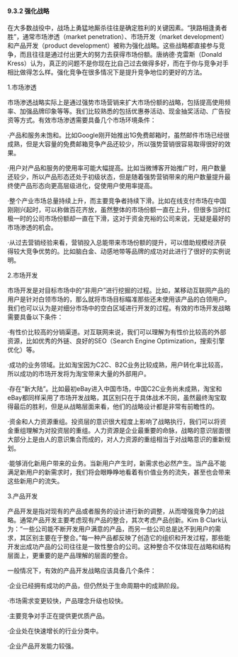 #### 9.3.2 强化战略

在大多数战役中，战场上勇猛地厮杀往往是确定胜利的关键因素。“狭路相逢勇者胜”，通常市场渗透（market penetration）、市场开发（market development）和产品开发（product development）被称为强化战略。这些战略都直接参与竞争，而且往往是通过付出更大的努力去获得市场份额。唐纳德·克雷斯（Donald Kress）认为，真正的问题不是你现在比自己过去做得多好，而在于你与竞争对手相比做得怎么样。强化竞争在很多情况下是提升竞争地位的更好的方法。

1.市场渗透

市场渗透战略实际上是通过强势市场营销来扩大市场份额的战略，包括提高使用频率、加强品牌印象等等。我们比较熟悉的包括优惠券活动、现金抽奖活动、广告投资等方式。有效市场渗透需要具备几个市场环境条件：

·产品和服务未饱和。比如Google刚开始推出1G免费邮箱时，虽然邮件市场已经很成熟，但是大容量的免费邮箱竞争产品还较少，所以强势营销很容易取得很好的效果。

·用户对产品和服务的使用率可能大幅提高。比如当微博客开始推广时，用户数量还较少，所以产品形态还处于初级状态，但是随着强势营销带来的用户数量提升最终使产品形态向更高层级进化，促使用户使用率提高。

·整个产业市场总量持续上升，而主要竞争者持续下滑。比如在线支付市场在中国刚刚兴起时，可以称做百花齐放，虽然整体的市场份额一直在上升，但很多当时红极一时的公司市场份额却一直在下滑，这对于资金充裕的公司来说，无疑是最好的市场渗透的机会。

·从过去营销经验来看，营销投入总能带来市场份额的提升，可以借助规模经济获得较大竞争优势的。比如脑白金、动感地带等品牌的成功对此进行了很好的实例说明。

2.市场开发

市场开发是对目标市场中的“非用户”进行挖掘的过程。比如，某移动互联网产品的用户是针对白领市场的，那么就将市场目标瞄准那些还未使用该产品的白领用户。我们也可以认为是对细分市场中的空白区域进行开发的过程。有效的市场开发战略需要具备以下条件：

·有性价比较高的分销渠道。对互联网来说，我们可以理解为有性价比较高的外部资源，比如优秀的外链、良好的SEO（Search Engine Optimization，搜索引擎优化）等。

·成功的业务领域。比如淘宝因为C2C、B2C业务比较成熟，用户转化率比较高，所以成功的市场开发将为淘宝带来大量的外部用户。

·存在“新大陆”。比如最初eBay进入中国市场，中国C2C业务尚未成熟，淘宝和eBay都同样采用了市场开发战略，其区别只在于具体战术不同，虽然最终淘宝取得最后的胜利，但是从战略层面来看，他们的战略设计都是非常有前瞻性的。

·资金和人力资源重组。投资层的意识很大程度上影响了战略执行，我们可以将资金重组理解为对投资层的重组。人力资源是企业最重要的命脉，战略的意识层面很大部分上是由人的意识集合而成的，对人力资源的重组相当于对战略意识的重新规划。

·能够消化新用户带来的业务。当新用户产生时，新需求也必然产生。当产品不能满足新用户的新需求时，我们将会眼睁睁地看着有价值业务的流失，甚至也会带来这些新用户的流失。

3.产品开发

产品开发是指对现有的产品或者服务的设计进行新的调整，从而增强竞争力的战略。通常产品开发主要考虑现有产品的整合，其次考虑产品创新。Kim B·Clark认为：“一些公司能不断开发用户满意的产品，而另一些公司总是达不到用户的需求，其区别主要在于整合。”每一种产品都反映了创造它的组织和开发过程，那些能开发出成功产品的公司往往是一致性整合的公司。这种整合不仅体现在战略和结构层面上，更重要的是产品理解的层面的整合。

一般情况下，有效的产品开发战略应该具备几个条件：

·企业已经拥有成功的产品，但仍然处于生命周期中的成熟阶段。

·市场需求变更较快，产品理念升级也较快。

·主要竞争对手正在提供更优质产品。

·企业处在快速增长的行业分类中。

·企业产品开发能力较强。
